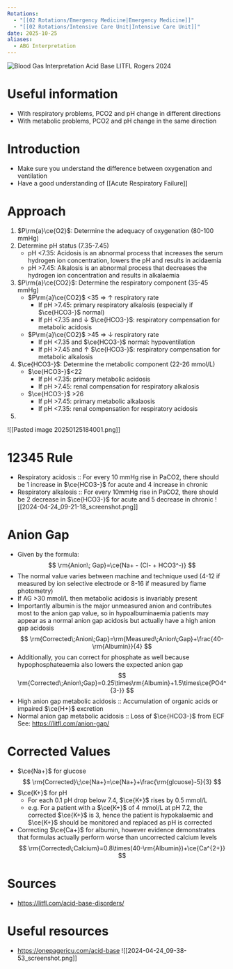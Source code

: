 ```yaml
---
Rotations:
  - "[[02 Rotations/Emergency Medicine|Emergency Medicine]]"
  - "[[02 Rotations/Intensive Care Unit|Intensive Care Unit]]"
date: 2025-10-25
aliases:
  - ABG Interpretation
---
```

![Blood Gas Interpretation Acid Base LITFL Rogers 2024](https://litfl.com/wp-content/uploads/2019/01/Blood-Gas-Interpretation-Acid-Base-LITFL-Rogers-2024-1024x709.png)
# Useful information
- With respiratory problems, PCO2 and pH change in different directions
- With metabolic problems, PCO2 and pH change in the same direction

# Introduction
- Make sure you understand the difference between oxygenation and ventilation
- Have a good understanding of [[Acute Respiratory Failure]]
# Approach
1. $P\rm{a}\ce{O2}$: Determine the adequacy of oxygenation (80-100 mmHg)
2. Determine pH status (7.35-7.45)
	- pH <7.35: Acidosis is an abnormal process that increases the serum hydrogen ion concentration, lowers the pH and results in acidaemia
	 - pH >7.45: Alkalosis is an abnormal process that decreases the hydrogen ion concentration and results in alkalaemia
1. $P\rm{a}\ce{CO2}$: Determine the respiratory component (35-45 mmHg)
	  - $P\rm{a}\ce{CO2}$ <35 ⇒ ↑ respiratory rate
		+ If pH >7.45: primary respiratory alkalosis (especially if $\ce{HCO3-}$ normal)
		+ If pH <7.35 and ↓ $\ce{HCO3-}$: respiratory compensation for metabolic acidosis
	- $P\rm{a}\ce{CO2}$ >45 ⇒ ↓ respiratory rate
	     + If pH <7.35 and $\ce{HCO3-}$ normal: hypoventilation
	     + If pH >7.45 and ↑ $\ce{HCO3-}$: respiratory compensation for metabolic alkalosis
1. $\ce{HCO3-}$: Determine the metabolic component (22-26 mmol/L)
	- $\ce{HCO3-}$<22
		- If pH <7.35: primary metabolic acidosis
		- If pH >7.45: renal compensation for respiratory alkalosis
	- $\ce{HCO3-}$ >26
		- If pH >7.45: primary metabolic alkalaosis
		- If pH <7.35: renal compensation for respiratory acidosis
2. 

![[Pasted image 20250125184001.png]]
# 12345 Rule
- Respiratory acidosis :: For every 10 mmHg rise in PaCO2, there should be 1 increase in $\ce{HCO3-}$ for acute and 4 increase in chronic
- Respiratory alkalosis :: For every 10mmHg rise in PaCO2, there should be 2 decrease in $\ce{HCO3-}$ for acute and 5 decrease in chronic
![[2024-04-24_09-21-18_screenshot.png]]
# Anion Gap
- Given by the formula:
$$
\rm{Anion\; Gap}=\ce{Na+ - (Cl- + HCO3^-)}
$$
- The normal value varies between machine and technique used (4-12 if measured by ion selective electrode or 8-16 if measured by flame photometry)
- If AG >30 mmol/L then metabolic acidosis is invariably present
- Importantly albumin is the major unmeasured anion and contributes most to the anion gap value, so in hypoalbuminaemia patients may appear as a normal anion gap acidosis but actually have a high anion gap acidosis
$$
\rm{Corrected\;Anion\;Gap}=\rm{Measured\;Anion\;Gap}+\frac{40-\rm{Albumin}}{4}
$$
- Additionally, you can correct for phosphate as well because hypophosphateaemia also lowers the expected anion gap
$$
\rm{Corrected\;Anion\;Gap}=0.25\times\rm{Albumin}+1.5\times\ce{PO4^{3-}}
$$
- High anion gap metabolic acidosis :: Accumulation of organic acids or impaired $\ce{H+}$ excretion
- Normal anion gap metabolic acidosis :: Loss of $\ce{HCO3-}$ from ECF
See: https://litfl.com/anion-gap/
# Corrected Values
- $\ce{Na+}$ for glucose 
$$
\rm{Corrected}\;\ce{Na+}=\ce{Na+}+\frac{\rm{glcuose}-5}{3}
$$
- $\ce{K+}$ for pH
	- For each 0.1 pH drop below 7.4, $\ce{K+}$ rises by 0.5 mmol/L
	- e.g. For a patient with a $\ce{K+}$ of 4 mmol/L at pH 7.2, the corrected $\ce{K+}$ is 3, hence the patient is hypokalaemic and $\ce{K+}$ should be monitored and replaced as pH is corrected
- Correcting $\ce{Ca+}$ for albumin, however evidence demonstrates that formulas actually perform worse than uncorrected calcium levels
$$
\rm{Corrected\;Calcium}=0.8\times(40-\rm{Albumin})+\ce{Ca^{2+}}
$$
# Sources
- https://litfl.com/acid-base-disorders/
# Useful resources
- https://onepagericu.com/acid-base
![[2024-04-24_09-38-53_screenshot.png]]
